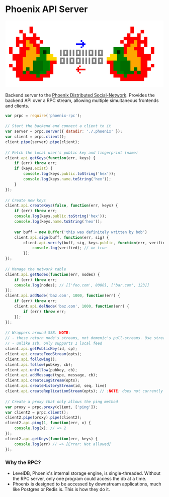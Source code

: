 # Phoenix API Server

![phoenix-rpc](phoenix-rpc.png)

Backend server to the [Phoenix Distributed Social-Network](https://github.com/pfraze/phoenix). Provides the backend API over a RPC stream, allowing multiple simultaneous frontends and clients.


```javascript
var prpc = require('phoenix-rpc');

// Start the backend and connect a client to it
var server = prpc.server({ datadir: './.phoenix' });
var client = prpc.client();
client.pipe(server).pipe(client);

// Fetch the local user's public key and fingerprint (name)
client.api.getKeys(function(err, keys) {
	if (err) throw err;
	if (keys.exist) {
		console.log(keys.public.toString('hex'));
		console.log(keys.name.toString('hex'));
	}
});

// Create new keys
client.api.createKeys(false, function(err, keys) {
	if (err) throw err;
	console.log(keys.public.toString('hex'));
	console.log(keys.name.toString('hex'));

	var buff = new Buffer('this was definitely written by bob')
	client.api.sign(buff, function(err, sig) {
		client.api.verify(buff, sig, keys.public, function(err, verified) {
			console.log(verified); // => true
		});
});

// Manage the network table
client.api.getNodes(function(err, nodes) {
	if (err) throw err;
	console.log(nodes); // [['foo.com', 8080], ['bar.com', 123]]
});
client.api.addNode('baz.com', 1000, function(err) {
	if (err) throw err;
	client.api.delNode('baz.com', 1000, function(err) {
		if (err) throw err;
	});
});

// Wrappers around SSB. NOTE:
// - these return node's streams, not domenic's pull-streams. Use stream-to-pull-stream to convert them
// - unlike ssb, only supports 1 local feed
client.api.getPublicKey(id, cp);
client.api.createFeedStream(opts);
client.api.following();	
client.api.follow(pubkey, cb);
client.api.unfollow(pubkey, cb);
client.api.addMessage(type, message, cb);
client.api.createLogStream(opts);
client.api.createHistoryStream(id, seq, live)
client.api.createReplicationStream(opts); // :NOTE: does not currently support the 'end' callback

// Create a proxy that only allows the ping method
var proxy = prpc.proxy(client, ['ping']);
var client2 = prpc.client();
client2.pipe(proxy).pipe(client2);
client2.api.ping(1, function(err, x) {
	console.log(x); // => 2
});
client2.api.getKeys(function(err, keys) {
	console.log(err) // => [Error: Not allowed]
});
```

### Why the RPC?

 - LevelDB, Phoenix's internal storage engine, is single-threaded. Without the RPC server, only one program could access the db at a time.
 - Phoenix is designed to be accessed by downstream applications, much like Postgres or Redis is. This is how they do it.
